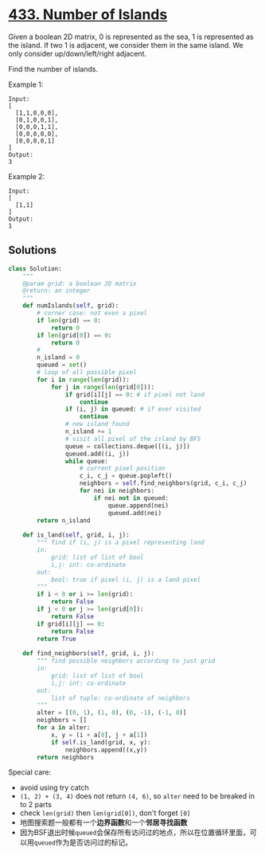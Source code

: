 # [433. Number of Islands](https://lintcode.com/problem/number-of-islands/description?_from=ladder&&fromId=1)
Given a boolean 2D matrix, 0 is represented as the sea, 1 is represented as the island. If two 1 is adjacent, we consider them in the same island. We only consider up/down/left/right adjacent.

Find the number of islands.

Example 1:
```
Input:
[
  [1,1,0,0,0],
  [0,1,0,0,1],
  [0,0,0,1,1],
  [0,0,0,0,0],
  [0,0,0,0,1]
]
Output:
3
```
Example 2:
```
Input:
[
  [1,1]
]
Output:
1
```
## Solutions
```python
class Solution:
    """
    @param grid: a boolean 2D matrix
    @return: an integer
    """
    def numIslands(self, grid):
        # corner case: not even a pixel
        if len(grid) == 0:
            return 0
        if len(grid[0]) == 0:
            return 0
        #
        n_island = 0
        queued = set()
        # loop of all possible pixel
        for i in range(len(grid)):
            for j in range(len(grid[0])):
                if grid[i][j] == 0: # if pixel not land
                    continue
                if (i, j) in queued: # if ever visited
                    continue
                # new island found
                n_island += 1
                # visit all pixel of the island by BFS
                queue = collections.deque([(i, j)])
                queued.add((i, j))
                while queue:
                    # current pixel position
                    c_i, c_j = queue.popleft()
                    neighbors = self.find_neighbors(grid, c_i, c_j)
                    for nei in neighbors:
                        if nei not in queued:
                            queue.append(nei)
                            queued.add(nei)
        return n_island
        
    def is_land(self, grid, i, j):
        """ find if (i, j) is a pixel representing land
        in:
            grid: list of list of bool
            i,j: int: co-ordinate
        out:
            bool: true if pixel (i, j) is a land pixel
        """
        if i < 0 or i >= len(grid):
            return False
        if j < 0 or j >= len(grid[0]):
            return False
        if grid[i][j] == 0:
            return False
        return True
            
    def find_neighbors(self, grid, i, j):
        """ find possible neighbors according to just grid
        in:
            grid: list of list of bool
            i,j: int: co-ordinate
        out:
            list of tuple: co-ordinate of neighbors
        """
        alter = [(0, 1), (1, 0), (0, -1), (-1, 0)]
        neighbors = []
        for a in alter:
            x, y = (i + a[0], j + a[1])
            if self.is_land(grid, x, y):
                neighbors.append((x,y))
        return neighbors
```

Special care:
- avoid using try catch
- ```(1, 2) + (3, 4)``` does not return ```(4, 6)```, so `alter` need to be breaked in to 2 parts
- check ```len(grid)``` then ```len(grid[0])```, don't forget ```[0]```
- 地图搜索题一般都有一个**边界函数**和一个**邻居寻找函数**
- 因为BSF退出时候`queued`会保存所有访问过的地点，所以在位置循环里面，可以用`queued`作为是否访问过的标记。